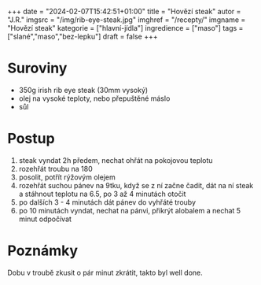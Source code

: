 
+++
date = "2024-02-07T15:42:51+01:00"
title = "Hovězí steak"
autor = "J.R."
imgsrc = "/img/rib-eye-steak.jpg"
imghref = "/recepty/"
imgname = "Hovězí steak"
kategorie = ["hlavní-jídla"]
ingredience = ["maso"]
tags = ["slané","maso","bez-lepku"]
draft = false
+++


# Suroviny
- 350g irish rib eye steak  (30mm vysoký)
- olej na vysoké teploty, nebo přepuštěné máslo
- sůl

# Postup
1. steak vyndat 2h předem, nechat ohřát na pokojovou teplotu
2. rozehřát troubu na 180 
3. posolit, potřít rýžovým olejem
4. rozehřát suchou pánev na 9tku, když se z ní začne čadit, dát na ní steak a stáhnout teplotu na 6.5,
 po 3 až 4 minutách otočit
5. po dalších 3 - 4 minutách dát pánev do vyhřáté trouby
6. po 10 minutách vyndat, nechat na pánvi, přikrýt alobalem a nechat 5 minut odpočívat



# Poznámky
Dobu v troubě zkusit o pár minut zkrátit, takto byl well done.

<!-- --> 